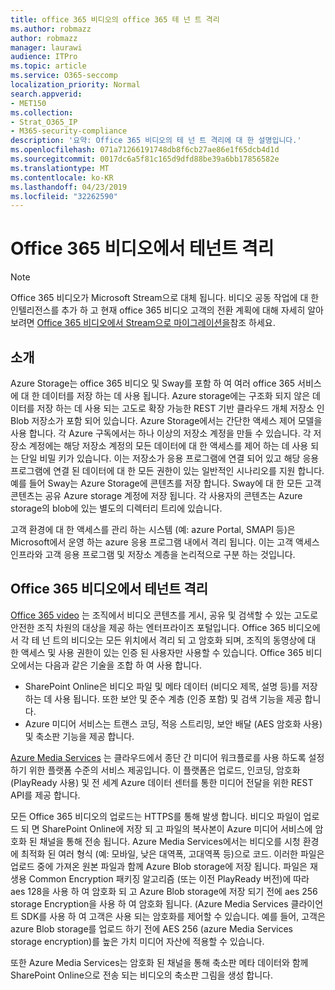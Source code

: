 ```yaml
---
title: office 365 비디오의 office 365 테 넌 트 격리
ms.author: robmazz
author: robmazz
manager: laurawi
audience: ITPro
ms.topic: article
ms.service: O365-seccomp
localization_priority: Normal
search.appverid:
- MET150
ms.collection:
- Strat_O365_IP
- M365-security-compliance
description: '요약: Office 365 비디오의 테 넌 트 격리에 대 한 설명입니다.'
ms.openlocfilehash: 071a71266191748db8f6cb27ae86e1f65dcb4d1d
ms.sourcegitcommit: 0017dc6a5f81c165d9dfd88be39a6bb17856582e
ms.translationtype: MT
ms.contentlocale: ko-KR
ms.lasthandoff: 04/23/2019
ms.locfileid: "32262590"
---
```

# <a name="tenant-isolation-in-office-365-video"></a>Office 365 비디오에서 테넌트 격리

> [!NOTE]
> Office 365 비디오가 Microsoft Stream으로 대체 됩니다. 비디오 공동 작업에 대 한 인텔리전스를 추가 하 고 현재 office 365 비디오 고객의 전환 계획에 대해 자세히 알아보려면 [Office 365 비디오에서 Stream으로 마이그레이션을](https://docs.microsoft.com/stream/)참조 하세요.

## <a name="introduction"></a>소개
Azure Storage는 office 365 비디오 및 Sway를 포함 하 여 여러 office 365 서비스에 대 한 데이터를 저장 하는 데 사용 됩니다. Azure storage에는 구조화 되지 않은 데이터를 저장 하는 데 사용 되는 고도로 확장 가능한 REST 기반 클라우드 개체 저장소 인 Blob 저장소가 포함 되어 있습니다. Azure Storage에서는 간단한 액세스 제어 모델을 사용 합니다. 각 Azure 구독에서는 하나 이상의 저장소 계정을 만들 수 있습니다. 각 저장소 계정에는 해당 저장소 계정의 모든 데이터에 대 한 액세스를 제어 하는 데 사용 되는 단일 비밀 키가 있습니다. 이는 저장소가 응용 프로그램에 연결 되어 있고 해당 응용 프로그램에 연결 된 데이터에 대 한 모든 권한이 있는 일반적인 시나리오를 지원 합니다. 예를 들어 Sway는 Azure Storage에 콘텐츠를 저장 합니다. Sway에 대 한 모든 고객 콘텐츠는 공유 Azure storage 계정에 저장 됩니다. 각 사용자의 콘텐츠는 Azure storage의 blob에 있는 별도의 디렉터리 트리에 있습니다.

고객 환경에 대 한 액세스를 관리 하는 시스템 (예: azure Portal, SMAPI 등)은 Microsoft에서 운영 하는 azure 응용 프로그램 내에서 격리 됩니다. 이는 고객 액세스 인프라와 고객 응용 프로그램 및 저장소 계층을 논리적으로 구분 하는 것입니다.

## <a name="tenant-isolation-in-office-365-video"></a>Office 365 비디오에서 테넌트 격리
[Office 365 video](https://support.office.com/article/Meet-Office-365-Video-ca1cc1a9-a615-46e1-b6a3-40dbd99939a6) 는 조직에서 비디오 콘텐츠를 게시, 공유 및 검색할 수 있는 고도로 안전한 조직 차원의 대상을 제공 하는 엔터프라이즈 포털입니다. Office 365 비디오에서 각 테 넌 트의 비디오는 모든 위치에서 격리 되 고 암호화 되며, 조직의 동영상에 대 한 액세스 및 사용 권한이 있는 인증 된 사용자만 사용할 수 있습니다. Office 365 비디오에서는 다음과 같은 기술을 조합 하 여 사용 합니다.
- SharePoint Online은 비디오 파일 및 메타 데이터 (비디오 제목, 설명 등)를 저장 하는 데 사용 됩니다. 또한 보안 및 준수 계층 (인증 포함) 및 검색 기능을 제공 합니다.
- Azure 미디어 서비스는 트랜스 코딩, 적응 스트리밍, 보안 배달 (AES 암호화 사용) 및 축소판 기능을 제공 합니다.

[Azure Media Services](https://azure.microsoft.com/services/media-services/) 는 클라우드에서 종단 간 미디어 워크플로를 사용 하도록 설정 하기 위한 플랫폼 수준의 서비스 제공입니다. 이 플랫폼은 업로드, 인코딩, 암호화 (PlayReady 사용) 및 전 세계 Azure 데이터 센터를 통한 미디어 전달을 위한 REST API를 제공 합니다.

모든 Office 365 비디오의 업로드는 HTTPS를 통해 발생 합니다. 비디오 파일이 업로드 되 면 SharePoint Online에 저장 되 고 파일의 복사본이 Azure 미디어 서비스에 암호화 된 채널을 통해 전송 됩니다. Azure Media Services에서는 비디오를 시청 환경에 최적화 된 여러 형식 (예: 모바일, 낮은 대역폭, 고대역폭 등)으로 코드. 이러한 파일은 업로드 중에 가져온 원본 파일과 함께 Azure Blob storage에 저장 됩니다. 파일은 재생용 Common Encryption 패키징 알고리즘 (또는 이전 PlayReady 버전)에 따라 aes 128을 사용 하 여 암호화 되 고 Azure Blob storage에 저장 되기 전에 aes 256 storage Encryption을 사용 하 여 암호화 됩니다. (Azure Media Services 클라이언트 SDK를 사용 하 여 고객은 사용 되는 암호화를 제어할 수 있습니다. 예를 들어, 고객은 azure Blob storage를 업로드 하기 전에 AES 256 (azure Media Services storage encryption)를 높은 가치 미디어 자산에 적용할 수 있습니다.

또한 Azure Media Services는 암호화 된 채널을 통해 축소판 메타 데이터와 함께 SharePoint Online으로 전송 되는 비디오의 축소판 그림을 생성 합니다.
